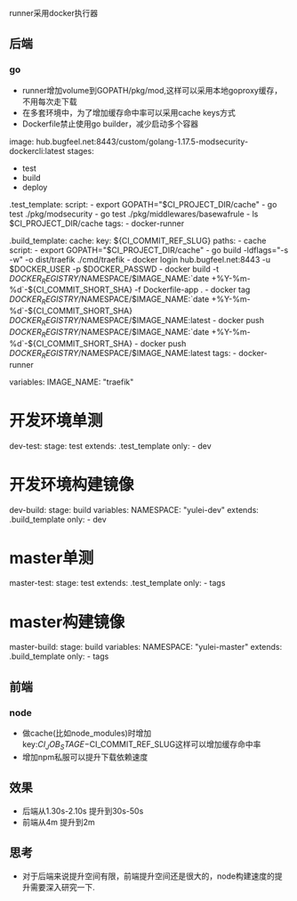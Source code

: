 runner采用docker执行器

## 后端

### go

-   runner增加volume到GOPATH/pkg/mod,这样可以采用本地goproxy缓存，不用每次走下载
-   在多套环境中，为了增加缓存命中率可以采用cache keys方式
-   Dockerfile禁止使用go builder，减少启动多个容器

image: hub.bugfeel.net:8443/custom/golang-1.17.5-modsecurity-dockercli:latest
stages:
  - test
  - build
  - deploy

.test_template:
  script:
    - export GOPATH="$CI_PROJECT_DIR/cache"
    - go test ./pkg/modsecurity 
    - go test ./pkg/middlewares/basewafrule 
    - ls $CI_PROJECT_DIR/cache
  tags:
    - docker-runner

.build_template:
  cache:
    key: ${CI_COMMIT_REF_SLUG}
    paths:
      - cache
  script:
    - export GOPATH="$CI_PROJECT_DIR/cache"
    - go build -ldflags="-s -w" -o dist/traefik ./cmd/traefik
    - docker login hub.bugfeel.net:8443 -u $DOCKER_USER -p $DOCKER_PASSWD
    - docker build -t $DOCKER_REGISTRY/$NAMESPACE/$IMAGE_NAME:`date +%Y-%m-%d`-${CI_COMMIT_SHORT_SHA} -f Dockerfile-app .
    - docker tag $DOCKER_REGISTRY/$NAMESPACE/$IMAGE_NAME:`date +%Y-%m-%d`-${CI_COMMIT_SHORT_SHA} $DOCKER_REGISTRY/$NAMESPACE/$IMAGE_NAME:latest
    - docker push $DOCKER_REGISTRY/$NAMESPACE/$IMAGE_NAME:`date +%Y-%m-%d`-${CI_COMMIT_SHORT_SHA}
    - docker push $DOCKER_REGISTRY/$NAMESPACE/$IMAGE_NAME:latest
  tags:
    - docker-runner


variables:
  IMAGE_NAME: "traefik"

# 开发环境单测
dev-test:
  stage: test
  extends: .test_template
  only:
    - dev
# 开发环境构建镜像
dev-build:
  stage: build
  variables:
    NAMESPACE: "yulei-dev"
  extends: .build_template
  only:
    - dev
# master单测
master-test:
  stage: test
  extends: .test_template
  only:
    - tags
# master构建镜像
master-build:
  stage: build
  variables:
    NAMESPACE: "yulei-master"
  extends: .build_template
  only:
    - tags

## 前端

### node

-   做cache(比如node_modules)时增加key:$CI_JOB_STAGE-$CI_COMMIT_REF_SLUG这样可以增加缓存命中率
-   增加npm私服可以提升下载依赖速度

## 效果

-   后端从1.30s-2.10s 提升到30s-50s
-   前端从4m 提升到2m

## 思考

-   对于后端来说提升空间有限，前端提升空间还是很大的，node构建速度的提升需要深入研究一下.